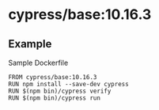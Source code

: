 # cypress/base:10.16.3

## Example

Sample Dockerfile

```
FROM cypress/base:10.16.3
RUN npm install --save-dev cypress
RUN $(npm bin)/cypress verify
RUN $(npm bin)/cypress run
```

